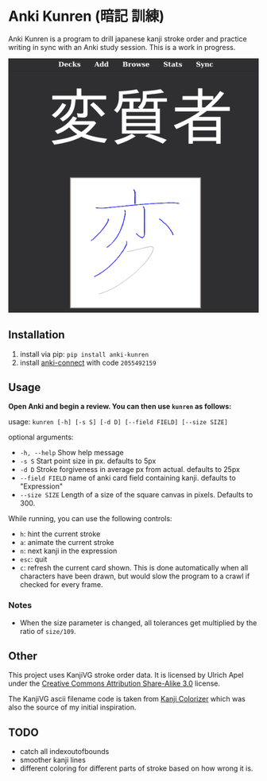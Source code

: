 # Anki Kunren (暗記 訓練)
Anki Kunren is a program to drill japanese kanji stroke order and practice writing in sync with an Anki study session.
This is a work in progress.

![screenshot](https://github.com/eshrh/anki-kunren/blob/master/2020-06-09-110417_581x590_scrot.png)

## Installation
1. install via pip: `pip install anki-kunren`
2. install [anki-connect](https://ankiweb.net/shared/info/2055492159) with code `2055492159`


## Usage
**Open Anki and begin a review. You can then use `kunren` as follows:**

usage: `kunren [-h] [-s S] [-d D] [--field FIELD] [--size SIZE]`

optional arguments:
+ `-h, --help` Show help message
+ `-s S` Start point size in px. defaults to 5px
+ `-d D` Stroke forgiveness in average px from actual. defaults to 25px
+ `--field FIELD` name of anki card field containing kanji. defaults to "Expression"
+ `--size SIZE` Length of a size of the square canvas in pixels. Defaults to 300.

While running, you can use the following controls:
+ `h`: hint the current stroke
+ `a`: animate the current stroke
+ `n`: next kanji in the expression
+ `esc`: quit
+ `c`: refresh the current card shown. This is done automatically when all characters have been drawn, but would slow the program to a crawl if checked for every frame.

### Notes
+ When the size parameter is changed, all tolerances get multiplied by the ratio of `size/109`.

## Other
This project uses KanjiVG stroke order data.
It is licensed by Ulrich Apel under the [Creative Commons Attribution Share-Alike 3.0](https://creativecommons.org/licenses/by-sa/3.0/) license.

The KanjiVG ascii filename code is taken from [Kanji Colorizer](https://github.com/cayennes/kanji-colorize) which was also the source of my initial inspiration.

## TODO
+ catch all indexoutofbounds
+ smoother kanji lines
+ different coloring for different parts of stroke based on how wrong it is.
